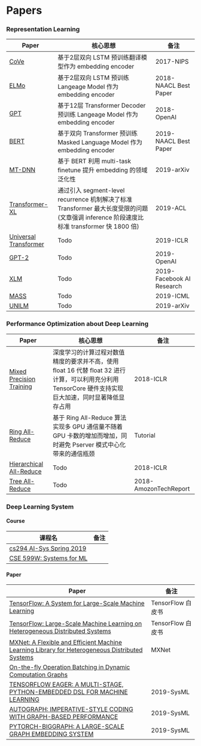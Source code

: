  # Papers

 ### Representation Learning

| Paper | 核心思想 | 备注 |
| --- | --- |--- |
|[CoVe](https://einstein.ai/static/images/pages/research/cove/McCann2017LearnedIT.pdf)  | 基于2层双向 LSTM 预训练翻译模型作为 embedding encoder | 2017-NIPS|
|[ELMo](https://arxiv.org/pdf/1802.05365.pdf)  | 基于2层双向 LSTM 预训练 Langeage Model 作为 embedding encoder | 2018-NAACL Best Paper|
|[GPT](https://s3-us-west-2.amazonaws.com/openai-assets/research-covers/language-unsupervised/language_understanding_paper.pdf)  | 基于12层 Transformer Decoder 预训练 Langeage Model 作为 embedding encoder | 2018-OpenAI |
|[BERT](https://arxiv.org/pdf/1810.04805.pdf)  |  基于双向 Transformer 预训练 Masked Language Model 作为 embedding encoder |2019-NAACL Best Paper|
|[MT-DNN](https://arxiv.org/pdf/1901.11504.pdf)  |  基于 BERT 利用 multi-task finetune 提升 embedding 的领域泛化性 |2019-arXiv|
|[Transformer-XL](https://arxiv.org/abs/1901.02860)  | 通过引入 segment-level recurrence 机制解决了标准 Transformer 最大长度受限的问题(文章强调 inference 阶段速度比标准 transformer 快 1800 倍)|2019-ACL|
|[Universal Transformer](https://arxiv.org/abs/1807.03819)  | Todo| 2019-ICLR|
|[GPT-2](https://d4mucfpksywv.cloudfront.net/better-language-models/language_models_are_unsupervised_multitask_learners.pdf) | Todo | 2019-OpenAI|
|[XLM](https://arxiv.org/abs/1901.07291)| Todo | 2019-Facebook AI Research |
|[MASS](https://arxiv.org/abs/1905.02450)| Todo | 2019-ICML |
|[UNILM](https://arxiv.org/abs/1905.03197)| Todo | 2019-arXiv |


### Performance Optimization about Deep Learning
| Paper | 核心思想 | 备注 |
| --- | --- |--- |
|[Mixed Precision Training](https://arxiv.org/abs/1710.03740)|深度学习的计算过程对数值精度的要求并不高，使用 float 16 代替 float 32 进行计算，可以利用充分利用 TensorCore 硬件支持实现巨大加速，同时显著降低显存占用| 2018-ICLR |
|[Ring All-Reduce](http://on-demand.gputechconf.com/gtc/2017/presentation/s7543-andrew-gibiansky-effectively-scakukbg-deep-learning-frameworks.pdf)| 基于 Ring All-Reduce 算法实现多 GPU 通信量不随着 GPU 卡数的增加而增加，同时避免 Pserver 模式中心化带来的通信瓶颈 | Tutorial|
|[Hierarchical All-Reduce](http://learningsys.org/nips18/assets/papers/6CameraReadySubmissionlearnsys2018_blc.pdf)| Todo | 2018-ICLR |
|[Tree All-Reduce](https://web.ece.ucdavis.edu/~ctcyang/pub/amaz-techreport2018.pdf)| Todo | 2018-AmozonTechReport |

 ### Deep Learning System
#### Course
| 课程名 | 备注 |
| --- | --- |
|[cs294 AI-Sys Spring 2019](https://ucbrise.github.io/cs294-ai-sys-sp19/)  | |
|[CSE 599W: Systems for ML](http://dlsys.cs.washington.edu/schedule)  | |

#### Paper
| Paper | 备注 |
| --- | --- |
|[TensorFlow: A System for Large-Scale Machine Learning](https://www.usenix.org/system/files/conference/osdi16/osdi16-abadi.pdf)  | TensorFlow 白皮书 |
|[TensorFlow: Large-Scale Machine Learning on Heterogeneous Distributed Systems](http://download.tensorflow.org/paper/whitepaper2015.pdf)  | TensorFlow 白皮书 |
|[MXNet: A Flexible and Efficient Machine Learning Library for Heterogeneous Distributed Systems](https://www.cs.cmu.edu/~muli/file/mxnet-learning-sys.pdf)  | MXNet |
|[On-the-fly Operation Batching in Dynamic Computation Graphs](https://papers.nips.cc/paper/6986-on-the-fly-operation-batching-in-dynamic-computation-graphs.pdf)  |  |
|[TENSORFLOW EAGER: A MULTI-STAGE, PYTHON-EMBEDDED DSL FOR MACHINE LEARNING](https://www.sysml.cc/doc/2019/88.pdf)  | 2019-SysML |
|[AUTOGRAPH: IMPERATIVE-STYLE CODING WITH GRAPH-BASED PERFORMANCE](https://www.sysml.cc/doc/2019/194.pdf)  | 2019-SysML |
|[PYTORCH-BIGGRAPH: A LARGE-SCALE GRAPH EMBEDDING SYSTEM](https://www.sysml.cc/doc/2019/71.pdf)  | 2019-SysML |
